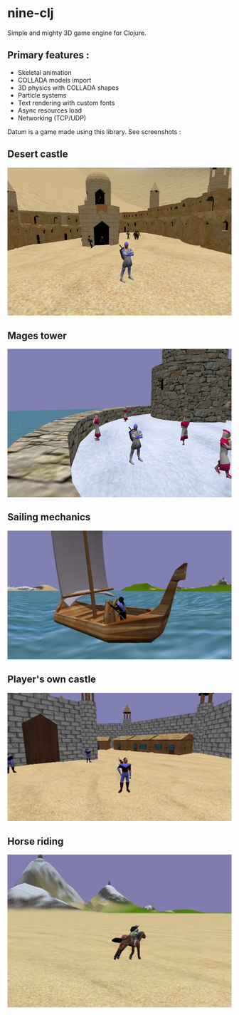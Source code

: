 # nine-clj

Simple and mighty 3D game engine for Clojure.
## Primary features :
- Skeletal animation
- COLLADA models import
- 3D physics with COLLADA shapes
- Particle systems
- Text rendering with custom fonts
- Async resources load
- Networking (TCP/UDP)

Datum is a game made using this library.
See screenshots :
## Desert castle
![desert castle](readme/1.png)
## Mages tower
![mages tower](readme/3.png)
## Sailing mechanics
![sailing mechanics](readme/4.png)
## Player's own castle
![player's own castle](readme/5.png)
## Horse riding
![horse riding](readme/6.png)
